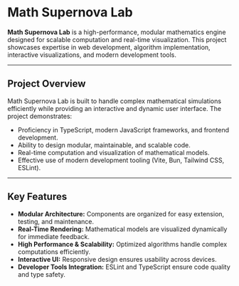 # Math Supernova Lab

**Math Supernova Lab** is a high-performance, modular mathematics engine designed for scalable computation and real-time visualization. This project showcases expertise in web development, algorithm implementation, interactive visualizations, and modern development tools.

---

## Project Overview

Math Supernova Lab is built to handle complex mathematical simulations efficiently while providing an interactive and dynamic user interface. The project demonstrates:

- Proficiency in TypeScript, modern JavaScript frameworks, and frontend development.
- Ability to design modular, maintainable, and scalable code.
- Real-time computation and visualization of mathematical models.
- Effective use of modern development tooling (Vite, Bun, Tailwind CSS, ESLint).

---

## Key Features

- **Modular Architecture:** Components are organized for easy extension, testing, and maintenance.  
- **Real-Time Rendering:** Mathematical models are visualized dynamically for immediate feedback.  
- **High Performance & Scalability:** Optimized algorithms handle complex computations efficiently.  
- **Interactive UI:** Responsive design ensures usability across devices.  
- **Developer Tools Integration:** ESLint and TypeScript ensure code quality and type safety.
